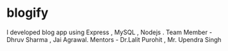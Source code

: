 # blogify
I developed blog app using Express , MySQL , Nodejs .
Team Member - Dhruv Sharma , Jai Agrawal.
Mentors - Dr.Lalit Purohit , Mr. Upendra Singh
